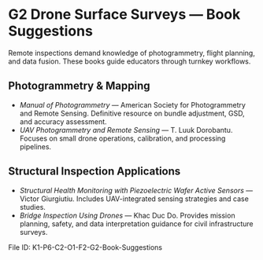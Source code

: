 # G2 Drone Surface Surveys — Book Suggestions

Remote inspections demand knowledge of photogrammetry, flight planning, and data fusion. These books guide educators through turnkey workflows.

## Photogrammetry & Mapping
- *Manual of Photogrammetry* — American Society for Photogrammetry and Remote Sensing. Definitive resource on bundle adjustment, GSD, and accuracy assessment.
- *UAV Photogrammetry and Remote Sensing* — T. Luuk Dorobantu. Focuses on small drone operations, calibration, and processing pipelines.

## Structural Inspection Applications
- *Structural Health Monitoring with Piezoelectric Wafer Active Sensors* — Victor Giurgiutiu. Includes UAV-integrated sensing strategies and case studies.
- *Bridge Inspection Using Drones* — Khac Duc Do. Provides mission planning, safety, and data interpretation guidance for civil infrastructure surveys.

File ID: K1-P6-C2-O1-F2-G2-Book-Suggestions
